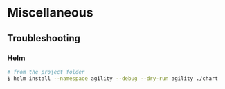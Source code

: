 # Miscellaneous

## Troubleshooting

### Helm

```bash
# from the project folder
$ helm install --namespace agility --debug --dry-run agility ./chart
```
